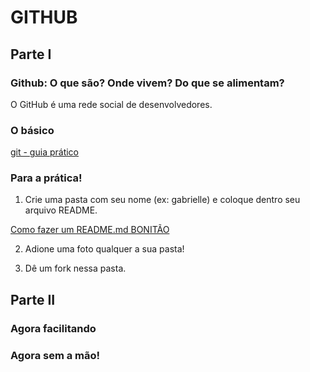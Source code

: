 # GITHUB

## Parte I

### Github: O que são? Onde vivem? Do que se alimentam?
O GitHub é uma rede social de desenvolvedores.


### O básico


[git - guia prático](https://rogerdudler.github.io/git-guide/index.pt_BR.html)



### Para a prática!

1. Crie uma pasta com seu nome (ex: gabrielle) e coloque dentro seu arquivo README.

[Como fazer um README.md BONITÃO](https://medium.com/@raullesteves/github-como-fazer-um-readme-md-bonit%C3%A3o-c85c8f154f8)

2. Adione uma foto qualquer a sua pasta!

3. Dê um fork nessa pasta.


## Parte II

### Agora facilitando

### Agora sem a mão!


